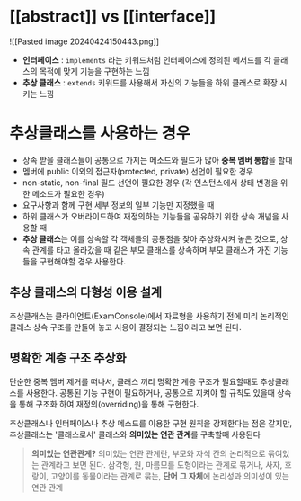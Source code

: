 # [[abstract]] vs [[interface]]

![[Pasted image 20240424150443.png]]


- **인터페이스** : `implements` 라는 키워드처럼 인터페이스에 정의된 메서드를 각 클래스의 목적에 맞게 기능을 구현하는 느낌
- **추상 클래스** : `extends` 키워드를 사용해서 자신의 기능들을 하위 클래스로 확장 시키는 느낌

# 추상클래스를 사용하는 경우
- 상속 받을 클래스들이 공통으로 가지는 메소드와 필드가 많아 **중복 멤버 통합**을 할때
- 멤버에 public 이외의 접근자(protected, private) 선언이 필요한 경우
- non-static, non-final 필드 선언이 필요한 경우 (각 인스턴스에서 상태 변경을 위한 메소드가 필요한 경우)
- 요구사항과 함께 구현 세부 정보의 일부 기능만 지정했을 때
- 하위 클래스가 오버라이드하여 재정의하는 기능들을 공유하기 위한 상속 개념을 사용할 때
- **추상 클래스**는 이를 상속할 각 객체들의 공통점을 찾아 추상화시켜 놓은 것으로, 상속 관계를 타고 올라갔을 때 같은 부모 클래스를 상속하며 부모 클래스가 가진 기능들을 구현해야할 경우 사용한다.

## 추상  클래스의 다형성 이용 설계
추상클래스는 클라이언트(ExamConsole)에서 자료형을 사용하기 전에 미리 논리적인 클래스 상속 구조를 만들어 놓고 사용이 결정되는 느낌이라고 보면 된다.

## 명확한 계층 구조 추상화
단순한 중복 멤버 제거를 떠나서, 클래스 끼리 명확한 계층 구조가 필요할때도 추상클래스를 사용한다.
공통된 기능 구현이 필요하거나, 공통으로 지켜야 할 규칙도 있을때 상속을 통해 구조화 하여 재정의(overriding)을 통해 구현한다.

추상클래스나 인터페이스나 추상 메소드를 이용한 구현 원칙을 강제한다는 점은 같지만, 추상클래스는 '클래스로서' 클래스와 **의미있는 연관 관계**를 구축할때 사용된다

> **의미있는 연관관계?**
의미있는 연관 관계란, 부모와 자식 간의 논리적으로 묶여있는 관계라고 보면 된다. 삼각형, 원, 마름모를 도형이라는 관계로 묶거나, 사자, 호랑이, 고양이를 동물이라는 관계로 묶는, **단어 그 자체**에 논리성과 의미성이 있는 연관 관계
